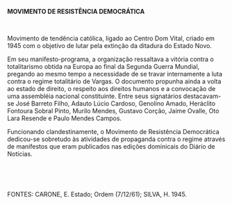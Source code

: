 **MOVIMENTO DE RESISTÊNCIA DEMOCRÁTICA**

 

Movimento de tendência católica, ligado ao Centro Dom Vital, criado em
1945 com o objetivo de lutar pela extinção da ditadura do Estado Novo.

Em seu manifesto-programa, a organização ressaltava a vitória contra o
totalitarismo obtida na Europa ao final da Segunda Guerra Mundial,
pregando ao mesmo tempo a necessidade de se travar internamente a luta
contra o regime totalitário de Vargas. O documento propunha ainda a
volta ao estado de direito, o respeito aos direitos humanos e a
convocação de uma assembléia nacional constituinte. Entre seus
signatários destacavam-se José Barreto Filho, Adauto Lúcio Cardoso,
Genolino Amado, Heráclito Fontoura Sobral Pinto, Murilo Mendes, Gustavo
Corção, Jaime Ovalle, Oto Lara Resende e Paulo Mendes Campos.

Funcionando clandestinamente, o Movimento de Resistência Democrática
dedicou-se sobretudo às atividades de propaganda contra o regime através
de manifestos que eram publicados nas edições dominicais do Diário de
Notícias.

 

 

FONTES: CARONE, E. Estado; Ordem (7/12/61); SILVA, H. 1945.

 
